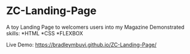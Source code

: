 # ZC-Landing-Page
A toy Landing Page to welcomers users into my Magazine
Demonstrated skills:
*HTML
*CSS
*FLEXBOX

Live Demo: https://bradleymbuvi.github.io/ZC-Landing-Page/
